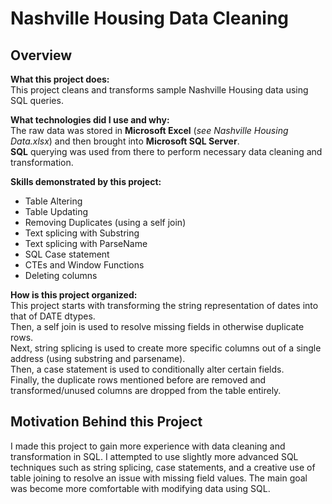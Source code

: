 Nashville Housing Data Cleaning
===============================

Overview
--------

**What this project does:**  
This project cleans and transforms sample Nashville Housing data using SQL queries.

**What technologies did I use and why:**  
The raw data was stored in **Microsoft Excel** (_see Nashville Housing Data.xlsx_) and then brought into **Microsoft SQL Server**.  
**SQL** querying was used from there to perform necessary data cleaning and transformation.

**Skills demonstrated by this project:**  
* Table Altering
* Table Updating
* Removing Duplicates (using a self join)
* Text splicing with Substring
* Text splicing with ParseName
* SQL Case statement
* CTEs and Window Functions
* Deleting columns

**How is this project organized:**  
This project starts with transforming the string representation of dates into that of DATE dtypes.  
Then, a self join is used to resolve missing fields in otherwise duplicate rows.  
Next, string splicing is used to create more specific columns out of a single address (using substring and parsename).  
Then, a case statement is used to conditionally alter certain fields.  
Finally, the duplicate rows mentioned before are removed and transformed/unused columns are dropped from the table entirely.


Motivation Behind this Project
------------------------------
I made this project to gain more experience with data cleaning and transformation in SQL. I attempted to use slightly more advanced SQL techniques such as string splicing, case statements, and a creative use of table joining to resolve an issue with missing field values. The main goal was become more comfortable with modifying data using SQL.
